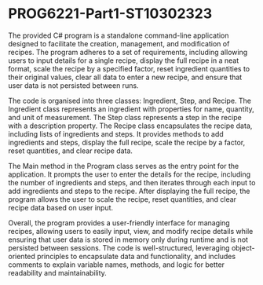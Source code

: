 # PROG6221-Part1-ST10302323

The provided C# program is a standalone command-line application designed to facilitate the creation, management, and modification of recipes. The program adheres to a set of requirements, including allowing users to input details for a single recipe, display the full recipe in a neat format, scale the recipe by a specified factor, reset ingredient quantities to their original values, clear all data to enter a new recipe, and ensure that user data is not persisted between runs.

The code is organised into three classes: Ingredient, Step, and Recipe. The Ingredient class represents an ingredient with properties for name, quantity, and unit of measurement. The Step class represents a step in the recipe with a description property. The Recipe class encapsulates the recipe data, including lists of ingredients and steps. It provides methods to add ingredients and steps, display the full recipe, scale the recipe by a factor, reset quantities, and clear recipe data.

The Main method in the Program class serves as the entry point for the application. It prompts the user to enter the details for the recipe, including the number of ingredients and steps, and then iterates through each input to add ingredients and steps to the recipe. After displaying the full recipe, the program allows the user to scale the recipe, reset quantities, and clear recipe data based on user input.

Overall, the program provides a user-friendly interface for managing recipes, allowing users to easily input, view, and modify recipe details while ensuring that user data is stored in memory only during runtime and is not persisted between sessions. The code is well-structured, leveraging object-oriented principles to encapsulate data and functionality, and includes comments to explain variable names, methods, and logic for better readability and maintainability.
